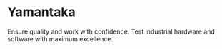# Yamantaka
Ensure quality and work with confidence.
Test industrial hardware and software with maximum excellence.

